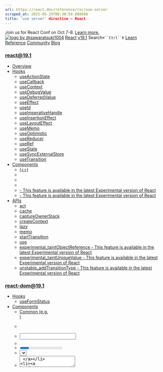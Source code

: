 ```yaml
---
url: https://react.dev/reference/rsc/use-server
scraped_at: 2025-05-25T08:30:59.888948
title: 'use server' directive – React
---
```


Join us for React Conf on Oct 7-8.
[Learn more.](https://conf.react.dev/)
[![logo by @sawaratsuki1004](https://react.dev/_next/image?url=%2Fimages%2Fuwu.png&w=128&q=75)](https://react.dev/)
[React](https://react.dev/)
[v19.1](https://react.dev/versions)
Search`⌘``Ctrl``K`
[Learn](https://react.dev/learn)
[Reference](https://react.dev/reference/react)
[Community](https://react.dev/community)
[Blog](https://react.dev/blog)
[](https://react.dev/community/translations)
[](https://github.com/facebook/react/releases)
### react@19.1
  * [Overview ](https://react.dev/reference/react "Overview")
  * [Hooks ](https://react.dev/reference/react/hooks "Hooks")
    * [useActionState ](https://react.dev/reference/react/useActionState "useActionState")
    * [useCallback ](https://react.dev/reference/react/useCallback "useCallback")
    * [useContext ](https://react.dev/reference/react/useContext "useContext")
    * [useDebugValue ](https://react.dev/reference/react/useDebugValue "useDebugValue")
    * [useDeferredValue ](https://react.dev/reference/react/useDeferredValue "useDeferredValue")
    * [useEffect ](https://react.dev/reference/react/useEffect "useEffect")
    * [useId ](https://react.dev/reference/react/useId "useId")
    * [useImperativeHandle ](https://react.dev/reference/react/useImperativeHandle "useImperativeHandle")
    * [useInsertionEffect ](https://react.dev/reference/react/useInsertionEffect "useInsertionEffect")
    * [useLayoutEffect ](https://react.dev/reference/react/useLayoutEffect "useLayoutEffect")
    * [useMemo ](https://react.dev/reference/react/useMemo "useMemo")
    * [useOptimistic ](https://react.dev/reference/react/useOptimistic "useOptimistic")
    * [useReducer ](https://react.dev/reference/react/useReducer "useReducer")
    * [useRef ](https://react.dev/reference/react/useRef "useRef")
    * [useState ](https://react.dev/reference/react/useState "useState")
    * [useSyncExternalStore ](https://react.dev/reference/react/useSyncExternalStore "useSyncExternalStore")
    * [useTransition ](https://react.dev/reference/react/useTransition "useTransition")
  * [Components ](https://react.dev/reference/react/components "Components")
    * [<Fragment> (<>) ](https://react.dev/reference/react/Fragment "<Fragment> \(<>\)")
    * [<Profiler> ](https://react.dev/reference/react/Profiler "<Profiler>")
    * [<StrictMode> ](https://react.dev/reference/react/StrictMode "<StrictMode>")
    * [<Suspense> ](https://react.dev/reference/react/Suspense "<Suspense>")
    * [<Activity> - This feature is available in the latest Experimental version of React](https://react.dev/reference/react/Activity "<Activity>")
    * [<ViewTransition> - This feature is available in the latest Experimental version of React](https://react.dev/reference/react/ViewTransition "<ViewTransition>")
  * [APIs ](https://react.dev/reference/react/apis "APIs")
    * [act ](https://react.dev/reference/react/act "act")
    * [cache ](https://react.dev/reference/react/cache "cache")
    * [captureOwnerStack ](https://react.dev/reference/react/captureOwnerStack "captureOwnerStack")
    * [createContext ](https://react.dev/reference/react/createContext "createContext")
    * [lazy ](https://react.dev/reference/react/lazy "lazy")
    * [memo ](https://react.dev/reference/react/memo "memo")
    * [startTransition ](https://react.dev/reference/react/startTransition "startTransition")
    * [use ](https://react.dev/reference/react/use "use")
    * [experimental_taintObjectReference  - This feature is available in the latest Experimental version of React](https://react.dev/reference/react/experimental_taintObjectReference "experimental_taintObjectReference")
    * [experimental_taintUniqueValue  - This feature is available in the latest Experimental version of React](https://react.dev/reference/react/experimental_taintUniqueValue "experimental_taintUniqueValue")
    * [unstable_addTransitionType  - This feature is available in the latest Experimental version of React](https://react.dev/reference/react/addTransitionType "unstable_addTransitionType")
### react-dom@19.1
  * [Hooks ](https://react.dev/reference/react-dom/hooks "Hooks")
    * [useFormStatus ](https://react.dev/reference/react-dom/hooks/useFormStatus "useFormStatus")
  * [Components ](https://react.dev/reference/react-dom/components "Components")
    * [Common (e.g. <div>) ](https://react.dev/reference/react-dom/components/common "Common \(e.g. <div>\)")
    * [<form> ](https://react.dev/reference/react-dom/components/form "<form>")
    * [<input> ](https://react.dev/reference/react-dom/components/input "<input>")
    * [<option> ](https://react.dev/reference/react-dom/components/option "<option>")
    * [<progress> ](https://react.dev/reference/react-dom/components/progress "<progress>")
    * [<select> ](https://react.dev/reference/react-dom/components/select "<select>")
    * [<textarea> ](https://react.dev/reference/react-dom/components/textarea "<textarea>")
    * [<link> ](https://react.dev/reference/react-dom/components/link "<link>")
    * [<meta> ](https://react.dev/reference/react-dom/components/meta "<meta>")
    * [<script> ](https://react.dev/reference/react-dom/components/script "<script>")
    * [<style> ](https://react.dev/reference/react-dom/components/style "<style>")
    * [<title> ](https://react.dev/reference/react-dom/components/title "<title>")
  * [APIs ](https://react.dev/reference/react-dom "APIs")
    * [createPortal ](https://react.dev/reference/react-dom/createPortal "createPortal")
    * [flushSync ](https://react.dev/reference/react-dom/flushSync "flushSync")
    * [preconnect ](https://react.dev/reference/react-dom/preconnect "preconnect")
    * [prefetchDNS ](https://react.dev/reference/react-dom/prefetchDNS "prefetchDNS")
    * [preinit ](https://react.dev/reference/react-dom/preinit "preinit")
    * [preinitModule ](https://react.dev/reference/react-dom/preinitModule "preinitModule")
    * [preload ](https://react.dev/reference/react-dom/preload "preload")
    * [preloadModule ](https://react.dev/reference/react-dom/preloadModule "preloadModule")
  * [Client APIs ](https://react.dev/reference/react-dom/client "Client APIs")
    * [createRoot ](https://react.dev/reference/react-dom/client/createRoot "createRoot")
    * [hydrateRoot ](https://react.dev/reference/react-dom/client/hydrateRoot "hydrateRoot")
  * [Server APIs ](https://react.dev/reference/react-dom/server "Server APIs")
    * [renderToPipeableStream ](https://react.dev/reference/react-dom/server/renderToPipeableStream "renderToPipeableStream")
    * [renderToReadableStream ](https://react.dev/reference/react-dom/server/renderToReadableStream "renderToReadableStream")
    * [renderToStaticMarkup ](https://react.dev/reference/react-dom/server/renderToStaticMarkup "renderToStaticMarkup")
    * [renderToString ](https://react.dev/reference/react-dom/server/renderToString "renderToString")
  * [Static APIs ](https://react.dev/reference/react-dom/static "Static APIs")
    * [prerender ](https://react.dev/reference/react-dom/static/prerender "prerender")
    * [prerenderToNodeStream ](https://react.dev/reference/react-dom/static/prerenderToNodeStream "prerenderToNodeStream")
### Rules of React
  * [Overview ](https://react.dev/reference/rules "Overview")
    * [Components and Hooks must be pure ](https://react.dev/reference/rules/components-and-hooks-must-be-pure "Components and Hooks must be pure")
    * [React calls Components and Hooks ](https://react.dev/reference/rules/react-calls-components-and-hooks "React calls Components and Hooks")
    * [Rules of Hooks ](https://react.dev/reference/rules/rules-of-hooks "Rules of Hooks")
### React Server Components
  * [Server Components ](https://react.dev/reference/rsc/server-components "Server Components")
  * [Server Functions ](https://react.dev/reference/rsc/server-functions "Server Functions")
  * [Directives ](https://react.dev/reference/rsc/directives "Directives")
    * ['use client' ](https://react.dev/reference/rsc/use-client "'use client'")
    * ['use server' ](https://react.dev/reference/rsc/use-server "'use server'")
### Legacy APIs
  * [Legacy React APIs ](https://react.dev/reference/react/legacy "Legacy React APIs")
    * [Children ](https://react.dev/reference/react/Children "Children")
    * [cloneElement ](https://react.dev/reference/react/cloneElement "cloneElement")
    * [Component ](https://react.dev/reference/react/Component "Component")
    * [createElement ](https://react.dev/reference/react/createElement "createElement")
    * [createRef ](https://react.dev/reference/react/createRef "createRef")
    * [forwardRef ](https://react.dev/reference/react/forwardRef "forwardRef")
    * [isValidElement ](https://react.dev/reference/react/isValidElement "isValidElement")
    * [PureComponent ](https://react.dev/reference/react/PureComponent "PureComponent")


Is this page useful?
[API Reference](https://react.dev/reference/react)
[Directives](https://react.dev/reference/rsc/directives)
# 'use server'[](https://react.dev/reference/rsc/use-server#undefined "Link for this heading")
### React Server Components
`'use server'` is for use with [using React Server Components](https://react.dev/reference/rsc/server-components).
`'use server'` marks server-side functions that can be called from client-side code.
  * [Reference ](https://react.dev/reference/rsc/use-server#reference)
    * [`'use server'` ](https://react.dev/reference/rsc/use-server#use-server)
    * [Security considerations ](https://react.dev/reference/rsc/use-server#security)
    * [Serializable arguments and return values ](https://react.dev/reference/rsc/use-server#serializable-parameters-and-return-values)
  * [Usage ](https://react.dev/reference/rsc/use-server#usage)
    * [Server Functions in forms ](https://react.dev/reference/rsc/use-server#server-functions-in-forms)
    * [Calling a Server Function outside of `<form>` ](https://react.dev/reference/rsc/use-server#calling-a-server-function-outside-of-form)


## Reference [](https://react.dev/reference/rsc/use-server#reference "Link for Reference ")
### `'use server'` [](https://react.dev/reference/rsc/use-server#use-server "Link for this heading")
Add `'use server'` at the top of an async function body to mark the function as callable by the client. We call these functions [_Server Functions_](https://react.dev/reference/rsc/server-functions).
```

async function addToCart(data) {
 'use server';
 // ...
}

```

When calling a Server Function on the client, it will make a network request to the server that includes a serialized copy of any arguments passed. If the Server Function returns a value, that value will be serialized and returned to the client.
Instead of individually marking functions with `'use server'`, you can add the directive to the top of a file to mark all exports within that file as Server Functions that can be used anywhere, including imported in client code.
#### Caveats [](https://react.dev/reference/rsc/use-server#caveats "Link for Caveats ")
  * `'use server'` must be at the very beginning of their function or module; above any other code including imports (comments above directives are OK). They must be written with single or double quotes, not backticks.
  * `'use server'` can only be used in server-side files. The resulting Server Functions can be passed to Client Components through props. See supported [types for serialization](https://react.dev/reference/rsc/use-server#serializable-parameters-and-return-values).
  * To import a Server Functions from [client code](https://react.dev/reference/rsc/use-client), the directive must be used on a module level.
  * Because the underlying network calls are always asynchronous, `'use server'` can only be used on async functions.
  * Always treat arguments to Server Functions as untrusted input and authorize any mutations. See [security considerations](https://react.dev/reference/rsc/use-server#security).
  * Server Functions should be called in a [Transition](https://react.dev/reference/react/useTransition). Server Functions passed to [`<form action>`](https://react.dev/reference/react-dom/components/form#props) or [`formAction`](https://react.dev/reference/react-dom/components/input#props) will automatically be called in a transition.
  * Server Functions are designed for mutations that update server-side state; they are not recommended for data fetching. Accordingly, frameworks implementing Server Functions typically process one action at a time and do not have a way to cache the return value.


### Security considerations [](https://react.dev/reference/rsc/use-server#security "Link for Security considerations ")
Arguments to Server Functions are fully client-controlled. For security, always treat them as untrusted input, and make sure to validate and escape arguments as appropriate.
In any Server Function, make sure to validate that the logged-in user is allowed to perform that action.
### Under Construction
To prevent sending sensitive data from a Server Function, there are experimental taint APIs to prevent unique values and objects from being passed to client code.
See [experimental_taintUniqueValue](https://react.dev/reference/react/experimental_taintUniqueValue) and [experimental_taintObjectReference](https://react.dev/reference/react/experimental_taintObjectReference).
### Serializable arguments and return values [](https://react.dev/reference/rsc/use-server#serializable-parameters-and-return-values "Link for Serializable arguments and return values ")
Since client code calls the Server Function over the network, any arguments passed will need to be serializable.
Here are supported types for Server Function arguments:
  * Primitives 
    * [string](https://developer.mozilla.org/en-US/docs/Glossary/String)
    * [number](https://developer.mozilla.org/en-US/docs/Glossary/Number)
    * [bigint](https://developer.mozilla.org/en-US/docs/Web/JavaScript/Reference/Global_Objects/BigInt)
    * [boolean](https://developer.mozilla.org/en-US/docs/Glossary/Boolean)
    * [undefined](https://developer.mozilla.org/en-US/docs/Glossary/Undefined)
    * [null](https://developer.mozilla.org/en-US/docs/Glossary/Null)
    * [symbol](https://developer.mozilla.org/en-US/docs/Web/JavaScript/Reference/Global_Objects/Symbol), only symbols registered in the global Symbol registry via [`Symbol.for`](https://developer.mozilla.org/en-US/docs/Web/JavaScript/Reference/Global_Objects/Symbol/for)
  * Iterables containing serializable values 
    * [String](https://developer.mozilla.org/en-US/docs/Web/JavaScript/Reference/Global_Objects/String)
    * [Array](https://developer.mozilla.org/en-US/docs/Web/JavaScript/Reference/Global_Objects/Array)
    * [Map](https://developer.mozilla.org/en-US/docs/Web/JavaScript/Reference/Global_Objects/Map)
    * [Set](https://developer.mozilla.org/en-US/docs/Web/JavaScript/Reference/Global_Objects/Set)
    * [TypedArray](https://developer.mozilla.org/en-US/docs/Web/JavaScript/Reference/Global_Objects/TypedArray) and [ArrayBuffer](https://developer.mozilla.org/en-US/docs/Web/JavaScript/Reference/Global_Objects/ArrayBuffer)
  * [Date](https://developer.mozilla.org/en-US/docs/Web/JavaScript/Reference/Global_Objects/Date)
  * [FormData](https://developer.mozilla.org/en-US/docs/Web/API/FormData) instances
  * Plain [objects](https://developer.mozilla.org/en-US/docs/Web/JavaScript/Reference/Global_Objects/Object): those created with [object initializers](https://developer.mozilla.org/en-US/docs/Web/JavaScript/Reference/Operators/Object_initializer), with serializable properties
  * Functions that are Server Functions
  * [Promises](https://developer.mozilla.org/en-US/docs/Web/JavaScript/Reference/Global_Objects/Promise)


Notably, these are not supported:
  * React elements, or [JSX](https://react.dev/learn/writing-markup-with-jsx)
  * Functions, including component functions or any other function that is not a Server Function
  * [Classes](https://developer.mozilla.org/en-US/docs/Learn/JavaScript/Objects/Classes_in_JavaScript)
  * Objects that are instances of any class (other than the built-ins mentioned) or objects with [a null prototype](https://developer.mozilla.org/en-US/docs/Web/JavaScript/Reference/Global_Objects/Object#null-prototype_objects)
  * Symbols not registered globally, ex. `Symbol('my new symbol')`
  * Events from event handlers


Supported serializable return values are the same as [serializable props](https://react.dev/reference/rsc/use-client#passing-props-from-server-to-client-components) for a boundary Client Component.
## Usage [](https://react.dev/reference/rsc/use-server#usage "Link for Usage ")
### Server Functions in forms [](https://react.dev/reference/rsc/use-server#server-functions-in-forms "Link for Server Functions in forms ")
The most common use case of Server Functions will be calling functions that mutate data. On the browser, the [HTML form element](https://developer.mozilla.org/en-US/docs/Web/HTML/Element/form) is the traditional approach for a user to submit a mutation. With React Server Components, React introduces first-class support for Server Functions as Actions in [forms](https://react.dev/reference/react-dom/components/form).
Here is a form that allows a user to request a username.
```

// App.js
async function requestUsername(formData) {
 'use server';
 const username = formData.get('username');
 // ...
}
export default function App() {
 return (
  <form action={requestUsername}>
   <input type="text" name="username" />
   <button type="submit">Request</button>
  </form>
 );
}

```

In this example `requestUsername` is a Server Function passed to a `<form>`. When a user submits this form, there is a network request to the server function `requestUsername`. When calling a Server Function in a form, React will supply the form’s [FormData](https://developer.mozilla.org/en-US/docs/Web/API/FormData) as the first argument to the Server Function.
By passing a Server Function to the form `action`, React can [progressively enhance](https://developer.mozilla.org/en-US/docs/Glossary/Progressive_Enhancement) the form. This means that forms can be submitted before the JavaScript bundle is loaded.
#### Handling return values in forms [](https://react.dev/reference/rsc/use-server#handling-return-values "Link for Handling return values in forms ")
In the username request form, there might be the chance that a username is not available. `requestUsername` should tell us if it fails or not.
To update the UI based on the result of a Server Function while supporting progressive enhancement, use [`useActionState`](https://react.dev/reference/react/useActionState).
```

// requestUsername.js
'use server';
export default async function requestUsername(formData) {
 const username = formData.get('username');
 if (canRequest(username)) {
  // ...
  return 'successful';
 }
 return 'failed';
}

```

```

// UsernameForm.js
'use client';
import { useActionState } from 'react';
import requestUsername from './requestUsername';
function UsernameForm() {
 const [state, action] = useActionState(requestUsername, null, 'n/a');
 return (
  <>
   <form action={action}>
    <input type="text" name="username" />
    <button type="submit">Request</button>
   </form>
   <p>Last submission request returned: {state}</p>
  </>
 );
}

```

Note that like most Hooks, `useActionState` can only be called in [client code](https://react.dev/reference/rsc/use-client).
### Calling a Server Function outside of `<form>` [](https://react.dev/reference/rsc/use-server#calling-a-server-function-outside-of-form "Link for this heading")
Server Functions are exposed server endpoints and can be called anywhere in client code.
When using a Server Function outside a [form](https://react.dev/reference/react-dom/components/form), call the Server Function in a [Transition](https://react.dev/reference/react/useTransition), which allows you to display a loading indicator, show [optimistic state updates](https://react.dev/reference/react/useOptimistic), and handle unexpected errors. Forms will automatically wrap Server Functions in transitions.
```

import incrementLike from './actions';
import { useState, useTransition } from 'react';
function LikeButton() {
 const [isPending, startTransition] = useTransition();
 const [likeCount, setLikeCount] = useState(0);
 const onClick = () => {
  startTransition(async () => {
   const currentCount = await incrementLike();
   setLikeCount(currentCount);
  });
 };
 return (
  <>
   <p>Total Likes: {likeCount}</p>
   <button onClick={onClick} disabled={isPending}>Like</button>;
  </>
 );
}

```

```

// actions.js
'use server';
let likeCount = 0;
export default async function incrementLike() {
 likeCount++;
 return likeCount;
}

```

To read a Server Function return value, you’ll need to `await` the promise returned.
[Previous'use client'](https://react.dev/reference/rsc/use-client)
[](https://opensource.fb.com/)
Copyright © Meta Platforms, Inc
no uwu plz
uwu?
Logo by[@sawaratsuki1004](https://twitter.com/sawaratsuki1004)
[Learn React](https://react.dev/learn)
[Quick Start](https://react.dev/learn)
[Installation](https://react.dev/learn/installation)
[Describing the UI](https://react.dev/learn/describing-the-ui)
[Adding Interactivity](https://react.dev/learn/adding-interactivity)
[Managing State](https://react.dev/learn/managing-state)
[Escape Hatches](https://react.dev/learn/escape-hatches)
[API Reference](https://react.dev/reference/react)
[React APIs](https://react.dev/reference/react)
[React DOM APIs](https://react.dev/reference/react-dom)
[Community](https://react.dev/community)
[Code of Conduct](https://github.com/facebook/react/blob/main/CODE_OF_CONDUCT.md)
[Meet the Team](https://react.dev/community/team)
[Docs Contributors](https://react.dev/community/docs-contributors)
[Acknowledgements](https://react.dev/community/acknowledgements)
More
[Blog](https://react.dev/blog)
[React Native](https://reactnative.dev/)
[Privacy](https://opensource.facebook.com/legal/privacy)
[Terms](https://opensource.fb.com/legal/terms/)
[](https://www.facebook.com/react)[](https://twitter.com/reactjs)[](https://bsky.app/profile/react.dev)[](https://github.com/facebook/react)
## On this page
  * [Overview](https://react.dev/reference/rsc/use-server)
  * [Reference ](https://react.dev/reference/rsc/use-server#reference)
  * [`'use server'` ](https://react.dev/reference/rsc/use-server#use-server)
  * [Security considerations ](https://react.dev/reference/rsc/use-server#security)
  * [Serializable arguments and return values ](https://react.dev/reference/rsc/use-server#serializable-parameters-and-return-values)
  * [Usage ](https://react.dev/reference/rsc/use-server#usage)
  * [Server Functions in forms ](https://react.dev/reference/rsc/use-server#server-functions-in-forms)
  * [Calling a Server Function outside of `<form>` ](https://react.dev/reference/rsc/use-server#calling-a-server-function-outside-of-form)



